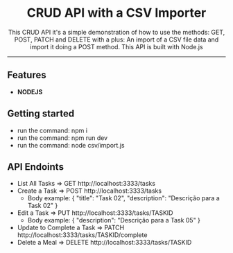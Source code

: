 <h1 align="center">
<br>
CRUD API with a CSV Importer
</h1>

<p align="center">This CRUD API it's a simple demonstration of how to use the methods: GET, POST, PATCH and DELETE with a plus: An import of a CSV file data and import it doing a POST method. This API is built with Node.js</p>

<hr />

## Features
- **NODEJS**

## Getting started

- run the command: npm i
- run the command: npm run dev
- run the command: node csv/import.js

## API Endoints

- List All Tasks => GET http://localhost:3333/tasks
- Create a Task => POST http://localhost:3333/tasks
    - Body example:
    {
        "title": "Task 02",
        "description": "Descrição para a Task 02"
    }
- Edit a Task => PUT http://localhost:3333/tasks/TASKID
    - Body example:
        {
            "description": "Descrição para a Task 05"
        }
- Update to Complete a Task => PATCH http://localhost:3333/tasks/TASKID/complete
- Delete a Meal => DELETE http://localhost:3333/tasks/TASKID
